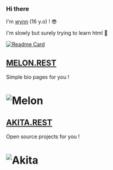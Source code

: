 ### Hi there

I'm [wynn](https://wynn.rest) (16 y.o) ! :sunglasses:

I'm slowly but surely trying to learn html :ghost:

[![Readme Card](https://github-readme-stats.vercel.app/api/pin/?username=wynnmoment&repo=github-readme-stats)](https://github.com/wynnmoment/github-readme-stats)

## [MELON.REST](https://melon.rest)
Simple bio pages for you !
# ![Melon](https://cdn.discordapp.com/avatars/921116870730465380/6d5e22b01f2069b79074d0b3978ed5b9.webp)

## [AKITA.REST](https://melon.rest)
Open source projects for you !
# ![Akita](https://avatars.githubusercontent.com/u/96380321?s=128&v=4)
